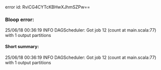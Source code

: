 error id: RviCG4CYTcKBHwXJhmSZPw==
### Bloop error:

25/06/18 00:36:19 INFO DAGScheduler: Got job 12 (count at main.scala:77) with 1 output partitions
#### Short summary: 

25/06/18 00:36:19 INFO DAGScheduler: Got job 12 (count at main.scala:77) with 1 output partitions